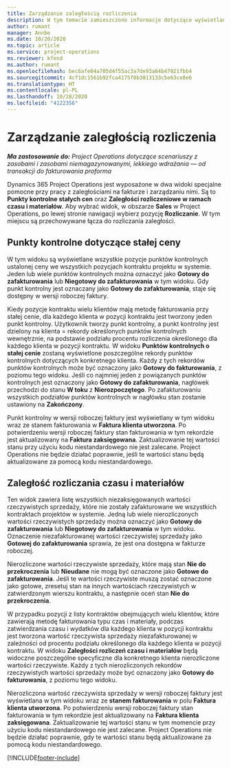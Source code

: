 ```yaml
---
title: Zarządzanie zaległością rozliczenia
description: W tym temacie zamieszczono informacje dotyczące wyświetlania i pracy z zaległościami w rozliczeniu w Project Operations.
author: rumant
manager: Annbe
ms.date: 10/20/2020
ms.topic: article
ms.service: project-operations
ms.reviewer: kfend
ms.author: rumant
ms.openlocfilehash: bec6afe04a705d4f55ac3a7de93a64b47021fbb4
ms.sourcegitcommit: 4cf1dc1561b92fca4175f0b3813133c5e63ce8e6
ms.translationtype: HT
ms.contentlocale: pl-PL
ms.lasthandoff: 10/28/2020
ms.locfileid: "4122356"
---
```

# <a name="manage-the-billing-backlog"></a>Zarządzanie zaległością rozliczenia

_**Ma zastosowanie do:** Project Operations dotyczące scenariuszy z zasobami i zasobami niemagazynowanymi, lekkiego wdrażania — od transakcji do fakturowania proforma_

Dynamics 365 Project Operations jest wyposażone w dwa widoki specjalne pomocne przy pracy z zaległościami na fakturze i zarządzaniu nimi. Są to **Punkty kontrolne stałych cen** oraz **Zaległości rozliczeniowe w ramach czasu i materiałów**. Aby wybrać widok, w obszarze **Sales** w Project Operations, po lewej stronie nawigacji wybierz pozycję **Rozliczanie**. W tym miejscu są przechowywane łącza do rozliczania zaległości.

## <a name="fixed-price-milestones"></a>Punkty kontrolne dotyczące stałej ceny

W tym widoku są wyświetlane wszystkie pozycje punktów kontrolnych ustalonej ceny we wszystkich pozycjach kontraktu projektu w systemie. Jeden lub wiele punktów kontrolnych można oznaczyć jako **Gotowy do zafakturowania** lub **Niegotowy do zafakturowania** w tym widoku. Gdy punkt kontrolny jest oznaczany jako **Gotowy do zafakturowania**, staje się dostępny w wersji roboczej faktury.

Kiedy pozycje kontraktu wielu klientów mają metodę fakturowania przy stałej cenie, dla każdego klienta w pozycji kontraktu jest tworzony jeden punkt kontrolny. Użytkownik tworzy punkt kontrolny, a punkt kontrolny jest dzielony na klienta = rekordy określonych punktów kontrolnych wewnętrznie, na podstawie podziału procentu rozliczenia określonego dla każdego klienta w pozycji kontraktu. W widoku **Punktów kontrolnych o stałej cenie** zostaną wyświetlone poszczególne rekordy punktów kontrolnych dotyczących konkretnego klienta. Każdy z tych rekordów punktów kontrolnych może być oznaczony jako **Gotowy do fakturowania**, z poziomu tego widoku. Jeśli co najmniej jeden z powiązanych punktów kontrolnych jest oznaczony jako **Gotowy do zafakturowania**, nagłówek przechodzi do stanu **W toku** z **Nierozpoczętego**. Po zafakturowaniu wszystkich podziałów punktów kontrolnych w nagłówku stan zostanie ustawiony na **Zakończony**.

Punkt kontrolny w wersji roboczej faktury jest wyświetlany w tym widoku wraz ze stanem fakturowania w **Faktura klienta utworzona**. Po potwierdzeniu wersji roboczej faktury stan fakturowania w tym rekordzie jest aktualizowany na **Faktura zaksięgowana**. Zaktualizowanie tej wartości stanu przy użyciu kodu niestandardowego nie jest zalecane. Project Operations nie będzie działać poprawnie, jeśli te wartości stanu będą aktualizowane za pomocą kodu niestandardowego.

## <a name="time-and-material-billing-backlog"></a>Zaległość rozliczania czasu i materiałów

Ten widok zawiera listę wszystkich niezaksięgowanych wartości rzeczywistych sprzedaży, które nie zostały zafakturowane we wszystkich kontraktach projektów w systemie. Jedną lub wiele nierozliczonych wartości rzeczywistych sprzedaży można oznaczyć jako **Gotowy do zafakturowania** lub **Niegotowy do zafakturowania** w tym widoku. Oznaczenie niezafakturowanej wartości rzeczywistej sprzedaży jako **Gotowej do zafakturowania** sprawia, że jest ona dostępna w fakturze roboczej.

Nierozliczone wartości rzeczywiste sprzedaży, które mają stan **Nie do przekroczenia** lub **Nieudane** nie mogą być oznaczone jako **Gotowe do zafakturowania**. Jeśli te wartości rzeczywiste muszą zostać oznaczone jako gotowe, zresetuj stan na innych wartościach rzeczywistych w zatwierdzonym wierszu kontraktu, a następnie oceń stan **Nie do przekroczenia**.

W przypadku pozycji z listy kontraktów obejmujących wielu klientów, które zawierają metodę fakturowania typu czas i materiały, podczas zatwierdzania czasu i wydatków dla każdego klienta w pozycji kontraktu jest tworzona wartość rzeczywista sprzedaży niezafakturowanej w zależności od procentu podziału określonego dla każdego klienta w pozycji kontraktu. W widoku **Zaległości rozliczeń czasu i materiałów** będą widoczne poszczególne specyficzne dla konkretnego klienta nierozliczone wartości rzeczywiste. Każdy z tych nierozliczonych rekordów rzeczywistych wartości sprzedaży może być oznaczony jako **Gotowy do fakturowania**, z poziomu tego widoku.

Nierozliczona wartość rzeczywista sprzedaży w wersji roboczej faktury jest wyświetlana w tym widoku wraz ze **stanem fakturowania** w polu **Faktura klienta utworzona**. Po potwierdzeniu wersji roboczej faktury stan fakturowania w tym rekordzie jest aktualizowany na **Faktura klienta zaksięgowana**. Zaktualizowanie tej wartości stanu w tym momencie przy użyciu kodu niestandardowego nie jest zalecane. Project Operations nie będzie działać poprawnie, gdy te wartości stanu będą aktualizowane za pomocą kodu niestandardowego.


[!INCLUDE[footer-include](../includes/footer-banner.md)]